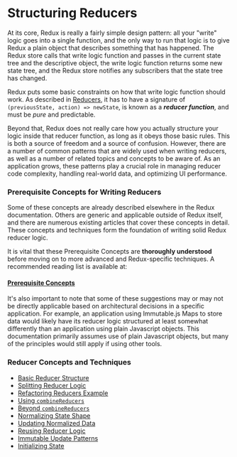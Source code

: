 # Structuring Reducers

At its core, Redux is really a fairly simple design pattern: all your "write" logic goes into a single function, and the only way to run that logic is to give Redux a plain object that describes something that has happened.  The Redux store calls that write logic function and passes in the current state tree and the descriptive object, the write logic function returns some new state tree, and the Redux store notifies any subscribers that the state tree has changed.  

Redux puts some basic constraints on how that write logic function should work.  As described in [Reducers](../basics/Reducers.md), it has to have a signature of `(previousState, action) => newState`, is known as a ***reducer function***, and must be *pure* and predictable.

Beyond that, Redux does not really care how you actually structure your logic inside that reducer function, as long as it obeys those basic rules.  This is both a source of freedom and a source of confusion.  However, there are a number of common patterns that are widely used when writing reducers, as well as a number of related topics and concepts to be aware of.  As an application grows, these patterns play a crucial role in managing reducer code complexity, handling real-world data, and optimizing UI performance.  


### Prerequisite Concepts for Writing Reducers

Some of these concepts are already described elsewhere in the Redux documentation.  Others are generic and applicable outside of Redux itself, and there are numerous existing articles that cover these concepts in detail.  These concepts and techniques form the foundation of writing solid Redux reducer logic.

It is vital that these Prerequisite Concepts are **thoroughly understood** before moving on to more advanced and Redux-specific techniques. A recommended reading list is available at:

#### [Prerequisite Concepts](./reducers/PrerequisiteConcepts.md)  
  
It's also important to note that some of these suggestions may or may not be directly applicable based on architectural decisions in a specific application.  For example, an application using Immutable.js Maps to store data would likely have its reducer logic structured at least somewhat differently than an application using plain Javascript objects.  This documentation primarily assumes use of plain Javascript objects, but many of the principles would still apply if using other tools.
  
  
  
### Reducer Concepts and Techniques

- [Basic Reducer Structure](./reducers/BasicReducerStructure.md)
- [Splitting Reducer Logic](./reducers/SplittingReducerLogic.md)
- [Refactoring Reducers Example](./reducers/RefactoringReducersExample.md)
- [Using `combineReducers`](./reducers/UsingCombineReducers.md)
- [Beyond `combineReducers`](./reducers/BeyondCombineReducers.md)
- [Normalizing State Shape](./reducers/NormalizingStateShape.md)
- [Updating Normalized Data](./reducers/UpdatingNormalizedData.md)
- [Reusing Reducer Logic](./reducers/ReusingReducerLogic.md)
- [Immutable Update Patterns](./reducers/ImmutableUpdatePatterns.md)
- [Initializing State](./reducers/InitializingState.md)
